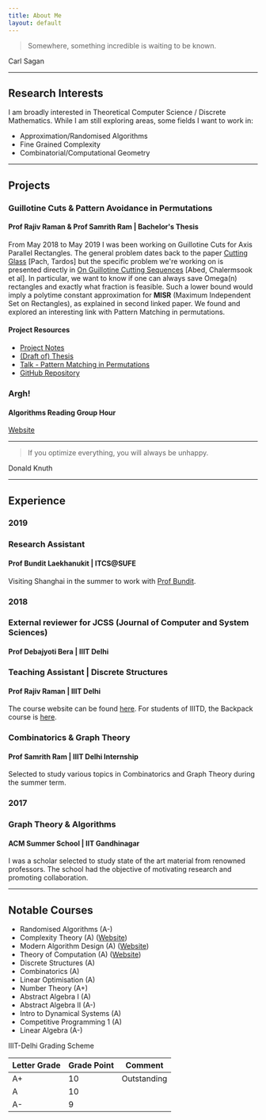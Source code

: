 ```yaml
---
title: About Me
layout: default
---
```


> Somewhere, something incredible is waiting to be known.

Carl Sagan

___

Research Interests
------

I am broadly interested in Theoretical Computer Science / Discrete Mathematics. While I am still exploring areas, some fields I want to work in:

- Approximation/Randomised Algorithms
- Fine Grained Complexity 
- Combinatorial/Computational Geometry

___

Projects
------
### Guillotine Cuts & Pattern Avoidance in Permutations
#### Prof Rajiv Raman & Prof Samrith Ram | Bachelor's Thesis
From May 2018 to May 2019 I was been working on Guillotine Cuts for Axis Parallel Rectangles. The general problem dates back to the paper [Cutting Glass](https://dl.acm.org/citation.cfm?id=336223) [Pach, Tardos] but the specific problem we're working on is presented directly in [On Guillotine Cutting Sequences](http://drops.dagstuhl.de/opus/volltexte/2015/5291/) [Abed, Chalermsook et al]. In particular, we want to know if one can always save Omega(n) rectangles and exactly what fraction is feasible. Such a lower bound would imply a polytime constant approximation for **MISR** (Maximum Independent Set on Rectangles), as explained in second linked paper. We found and explored an interesting link with Pattern Matching in permutations.

#### Project Resources

- [Project Notes](https://drive.google.com/file/d/1jIO42yqXNnvBV0but5ltBkpygqLOCK0j/view?usp=sharing)
- [(Draft of) Thesis](https://drive.google.com/open?id=1MuFOzVj7ZXyarMBzD414wb_ZIb7ey0na)
- [Talk - Pattern Matching in Permutations](https://drive.google.com/file/d/0B6YcTGvq8kkBTzNlRlJFbmEtY3BhUnZVNThNOTl4SklzRTZB/view?usp=sharing)
- [GitHub Repository](https://github.com/siddjai/GuillotineCuts)

### Argh!
#### Algorithms Reading Group Hour

[Website](https://sites.google.com/iiitd.ac.in/argh)

___

> If you optimize everything, you will always be unhappy.

Donald Knuth

___

## Experience

### 2019
### Research Assistant
#### Prof Bundit Laekhanukit | ITCS@SUFE
Visiting Shanghai in the summer to work with [Prof Bundit](http://itcs.shufe.edu.cn/~blaekh/). 

### 2018
### External reviewer for JCSS (Journal of Computer and System Sciences)
#### Prof Debajyoti Bera | IIIT Delhi

### Teaching Assistant | Discrete Structures
####  Prof Rajiv Raman | IIIT Delhi 
The course website can be found [here](https://sites.google.com/a/iiitd.ac.in/discrete-structures).
For students of IIITD, the Backpack course is [here](https://www.usebackpack.com/iiitd/m2018/mth210).

### Combinatorics & Graph Theory
####  Prof Samrith Ram | IIIT Delhi Internship
Selected to study various topics in Combinatorics and Graph Theory during the summer term.


### 2017
### Graph Theory & Algorithms
#### ACM Summer School | IIT Gandhinagar
I was a scholar selected to study state of the art material from renowned professors. The school had the objective of motivating research and promoting collaboration. 

___

Notable Courses
------
 - Randomised Algorithms (A-) 
 - Complexity Theory (A) ([Website](https://sites.google.com/a/iiitd.ac.in/cse621m18/))
 - Modern Algorithm Design (A) ([Website](https://sites.google.com/a/iiitd.ac.in/mad18/home))
 - Theory of Computation (A) ([Website](https://sites.google.com/a/iiitd.ac.in/cse322-w18/))
 - Discrete Structures (A)
 - Combinatorics (A)
 - Linear Optimisation (A)
 - Number Theory (A+) 
 - Abstract Algebra I (A)
 - Abstract Algebra II (A-) 
 - Intro to Dynamical Systems (A)
 - Competitive Programming 1 (A)
 - Linear Algebra (A-) 

 
IIIT-Delhi Grading Scheme
 
 Letter Grade | Grade Point | Comment
--- | --- | ---
A+ | 10 | Outstanding
A | 10 | 
A- | 9 |
